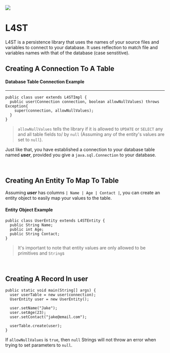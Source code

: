 [![](https://jitpack.io/v/melmogama/L4ST.svg)](https://jitpack.io/#melmogama/L4ST)
<br>
# L4ST
L4ST is a persistence library that uses the names of your source files and variables to connect to your database. It 
uses reflection to match file and variables names with that of the database (case senstitive).

## Creating A Connection To A Table
#### Database Table Connection Example
---
>
```
public class user extends L4STImpl {
  public user(Connection connection, boolean allowNullValues) throws Exception{
    super(connection, allowNullValues);
  }
}
```
> `allowNullValues` tells the library if it is allowed to `UPDATE` or `SELECT` any and 
> all table fields to/ by `null` (Assuming any of the entity's values are set to `null`).

Just like that, you have established a connection to your database table named **_user_**, 
provided you give a `java.sql.Connection` to your database. 

<br>

## Creating An Entity To Map To Table
Assuming **_user_** has columns `| Name | Age | Contact |`, you 
can create an entity object to easily map your values to the table.

#### Entity Object Example
```
public class UserEntity extends L4STEntity {
  public String Name;
  public int Age;
  public String Contact;
}
```
> It's important to note that entity values are only allowed to be primitives and `String`s
<br>

## Creating A Record In **user**
```
public static void main(String[] args) {
  user userTable = new user(connection);
  UserEntity user = new UserEntity();
  
  user.setName("Jake");
  user.setAge(23);
  user.setContact("jake@email.com");
  
  userTable.create(user);
}
```

If `allowNullValues` is `true`, then `null` Strings will not throw an error when trying to set parameters to `null`.
